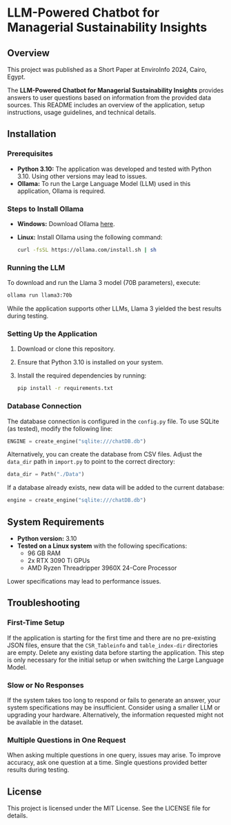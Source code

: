 
# LLM-Powered Chatbot for Managerial Sustainability Insights

## Overview

This project was published as a Short Paper at EnviroInfo 2024, Cairo, Egypt. 


The **LLM-Powered Chatbot for Managerial Sustainability Insights** provides answers to user questions based on information from the provided data sources. This README includes an overview of the application, setup instructions, usage guidelines, and technical details.

## Installation

### Prerequisites

- **Python 3.10:** The application was developed and tested with Python 3.10. Using other versions may lead to issues.
- **Ollama:** To run the Large Language Model (LLM) used in this application, Ollama is required.

### Steps to Install Ollama

- **Windows:** Download Ollama [here](https://ollama.com/download/windows).
- **Linux:** Install Ollama using the following command:

  ```bash
  curl -fsSL https://ollama.com/install.sh | sh
  ```

### Running the LLM

To download and run the Llama 3 model (70B parameters), execute:

```bash
ollama run llama3:70b
```

While the application supports other LLMs, Llama 3 yielded the best results during testing.

### Setting Up the Application

1. Download or clone this repository.
2. Ensure that Python 3.10 is installed on your system.
3. Install the required dependencies by running:

   ```bash
   pip install -r requirements.txt
   ```

### Database Connection

The database connection is configured in the `config.py` file. To use SQLite (as tested), modify the following line:

```python
ENGINE = create_engine("sqlite:///chatDB.db")
```

Alternatively, you can create the database from CSV files. Adjust the `data_dir` path in `import.py` to point to the correct directory:

```python
data_dir = Path("./Data")
```

If a database already exists, new data will be added to the current database:

```python
engine = create_engine("sqlite:///chatDB.db")
```

## System Requirements

- **Python version:** 3.10
- **Tested on a Linux system** with the following specifications:
  - 96 GB RAM
  - 2x RTX 3090 Ti GPUs
  - AMD Ryzen Threadripper 3960X 24-Core Processor

Lower specifications may lead to performance issues.

## Troubleshooting

### First-Time Setup

If the application is starting for the first time and there are no pre-existing JSON files, ensure that the `CSR_Tableinfo` and `table_index-dir` directories are empty. Delete any existing data before starting the application. This step is only necessary for the initial setup or when switching the Large Language Model.

### Slow or No Responses

If the system takes too long to respond or fails to generate an answer, your system specifications may be insufficient. Consider using a smaller LLM or upgrading your hardware. Alternatively, the information requested might not be available in the dataset.

### Multiple Questions in One Request

When asking multiple questions in one query, issues may arise. To improve accuracy, ask one question at a time. Single questions provided better results during testing.

## License

This project is licensed under the MIT License. See the LICENSE file for details.